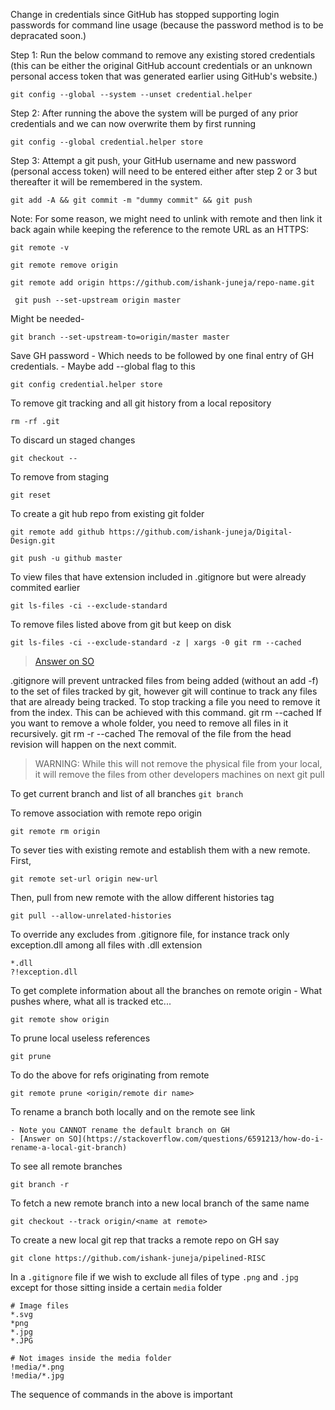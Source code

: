 Change in credentials since GitHub has stopped supporting login passwords for command line usage (because the password method is to be depracated soon.) 

Step 1: Run the below command to remove any existing stored credentials (this can be either the original GitHub account credentials or an unknown personal access token that was generated earlier using GitHub's website.)

`git config --global --system --unset credential.helper`

Step 2: After running the above the system will be purged of any prior credentials and we can now overwrite them by first running

`git config --global credential.helper store`

Step 3: Attempt a git push, your GitHub username and new password (personal access token) will need to be entered either after step 2 or 3 but thereafter it will be remembered in the system.

`git add -A && git commit -m "dummy commit" && git push`
  
Note: For some reason, we might need to unlink with remote and then link it back again while keeping the reference to the remote URL as an HTTPS:

`git remote -v`

`git remote remove origin`

`git remote add origin https://github.com/ishank-juneja/repo-name.git`

` git push --set-upstream origin master`

Might be needed-

`git branch --set-upstream-to=origin/master master`

Save GH password
	- Which needs to be followed by one final entry of GH credentials.
	- Maybe add --global flag to this

`git config credential.helper store`
	
To remove git tracking and all git history from a local repository

`rm -rf .git` 

To discard un staged changes 

`git checkout --`

To remove from staging

`git reset`

To create a git hub repo from existing git folder 

`git remote add github https://github.com/ishank-juneja/Digital-Design.git`

`git push -u github master`

To view files that have extension included in .gitignore but were already commited earlier

`git ls-files -ci --exclude-standard`

To remove files listed above from git but keep on disk

`git ls-files -ci --exclude-standard -z | xargs -0 git rm --cached`

> [Answer on SO](https://stackoverflow.com/questions/1274057/how-to-make-git-forget-about-a-file-that-was-tracked-but-is-now-in-gitignore)

.gitignore will prevent untracked files from being added (without an add -f) to the set of files tracked by git, however git will continue to track any files that are already being tracked.
To stop tracking a file you need to remove it from the index. This can be achieved with this command.
git rm --cached <file>
If you want to remove a whole folder, you need to remove all files in it recursively.
git rm -r --cached <folder>
The removal of the file from the head revision will happen on the next commit.

>WARNING: While this will not remove the physical file from your local, it will remove the files from other developers machines on next git pull

To get current branch and list of all branches
`git branch`

To remove association with remote repo origin

`git remote rm origin`

To sever ties with existing remote and establish them with a new remote. First, 

`git remote set-url origin new-url`

Then, pull from new remote with the allow different histories tag

`git pull --allow-unrelated-histories`

To override any excludes from .gitignore file, for instance track only exception.dll among all files with .dll extension
```
*.dll
?!exception.dll
```

To get complete information about all the branches on remote origin
	- What pushes where, what all is tracked etc...

`git remote show origin`

To prune local useless references

`git prune`

To do the above for refs originating from remote

`git remote prune <origin/remote dir name>`

To rename a branch both locally and on the remote see link

	- Note you CANNOT rename the default branch on GH
	- [Answer on SO](https://stackoverflow.com/questions/6591213/how-do-i-rename-a-local-git-branch)

To see all remote branches

`git branch -r`

To fetch a new remote branch into a new local branch of the same name 

`git checkout --track origin/<name at remote>`

To create a new local git rep that tracks a remote repo on GH say

`git clone https://github.com/ishank-juneja/pipelined-RISC`

In a `.gitignore` file if we wish to exclude all files of type `.png` and `.jpg` except for those sitting inside a certain `media` folder
```
# Image files
*.svg
*png
*.jpg
*.JPG

# Not images inside the media folder
!media/*.png
!media/*.jpg
```
The sequence of commands in the above is important
